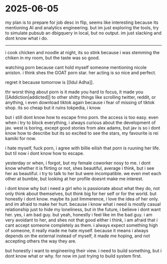 # 2025-06-05

my plan is to prepare for job desc in flip, seems like interesting because its mentioning AI and analytics engineering. but im just exploring the tools, try to simulate pubsub an dbigquery in local, but no output. im just slacking and dont know what i do. 

---

i cook chicken and noodle at night, its so stink because i was stemming the chiken in my room, but the taste was so good. 

watching porn because cant hold myself someone mentioning nicole aniston. i think shes the GOAT porn star. her acting is so nice and perfect. 

regret it because tomorrow is [[Idul Adha]]. 

thr worst thing about porn is it made you hard to focus, it made you [[Addiction|addicted]] to other shitty things like scrolling twitter, reddit, or anything, i even download tiktok again because i fear of missing of tiktok shop. its so cheap but it ruins tokpedia, i know. 

but i still dont know how to escape frmo porn. the access is too easy. even when i try to block everything, i always curious about the development of jav. west is boring, except good stories from alex adams, but jav is so i dont know how to describe but its so excited to see the stars, my favourite is rei kamiki for now. 

i hate myself, fuck porn, i agree with billie eilish that porn is ruuning her life. but til now i dont know how to escape. 

yesterday or when, i forgot, but my female coworker nosy to me. i dont know whether it is flirting or not, shes beautiful, average i think, but i see her as beautiful. i try to talk to her but were incompatible. we even met each other at bumble, but looking at her profile doesnt make me interest. 

i dont know why but i need a girl who is passionate about what they do, not only think about themselves, but think big for her self or for the world. but honestly i dont know. maybe its just limmerence, i love the idea of her only. and im afraid to make her hurt. because i know what i need is mostly casual relationship just to hide my loneliness, but in the future, i believe i dont want her. yes, i am bad guy. but yeah, honestly i feel like im the bad guy. i am very avoidant to her, and shes not that good either i think, i am afraid that i cant accept someone completely as them. i always expect something high of someone, it really made me hate myself. because it means i always depends on the external instead of myself, it made me hoping, and not accepting others the way they are. 

but honestly i want to engineering their view. i need to build something, but i dont know what or why. for now im just trying to build system first. 
